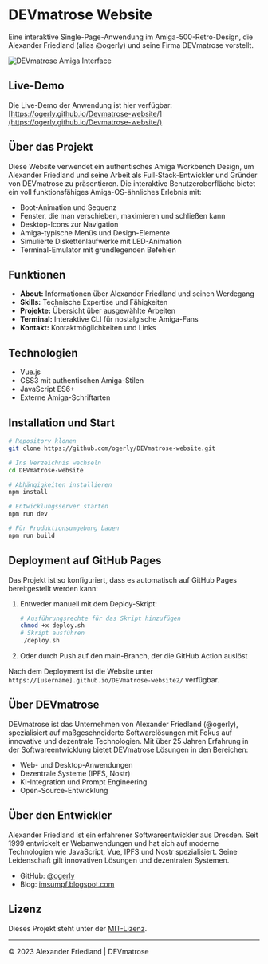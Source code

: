# DEVmatrose Website

Eine interaktive Single-Page-Anwendung im Amiga-500-Retro-Design, die Alexander Friedland (alias @ogerly) und seine Firma DEVmatrose vorstellt.

![DEVmatrose Amiga Interface](./screenshot.png)

## Live-Demo

Die Live-Demo der Anwendung ist hier verfügbar: [https://ogerly.github.io/Devmatrose-website/](https://ogerly.github.io/Devmatrose-website/)

## Über das Projekt

Diese Website verwendet ein authentisches Amiga Workbench Design, um Alexander Friedland und seine Arbeit als Full-Stack-Entwickler und Gründer von DEVmatrose zu präsentieren. Die interaktive Benutzeroberfläche bietet ein voll funktionsfähiges Amiga-OS-ähnliches Erlebnis mit:

- Boot-Animation und Sequenz
- Fenster, die man verschieben, maximieren und schließen kann
- Desktop-Icons zur Navigation
- Amiga-typische Menüs und Design-Elemente
- Simulierte Diskettenlaufwerke mit LED-Animation
- Terminal-Emulator mit grundlegenden Befehlen

## Funktionen

- **About:** Informationen über Alexander Friedland und seinen Werdegang
- **Skills:** Technische Expertise und Fähigkeiten
- **Projekte:** Übersicht über ausgewählte Arbeiten
- **Terminal:** Interaktive CLI für nostalgische Amiga-Fans
- **Kontakt:** Kontaktmöglichkeiten und Links

## Technologien

- Vue.js
- CSS3 mit authentischen Amiga-Stilen
- JavaScript ES6+
- Externe Amiga-Schriftarten

## Installation und Start

```bash
# Repository klonen
git clone https://github.com/ogerly/DEVmatrose-website.git

# Ins Verzeichnis wechseln
cd DEVmatrose-website

# Abhängigkeiten installieren
npm install

# Entwicklungsserver starten
npm run dev

# Für Produktionsumgebung bauen
npm run build
```

## Deployment auf GitHub Pages

Das Projekt ist so konfiguriert, dass es automatisch auf GitHub Pages bereitgestellt werden kann:

1. Entweder manuell mit dem Deploy-Skript:
   ```bash
   # Ausführungsrechte für das Skript hinzufügen
   chmod +x deploy.sh
   # Skript ausführen
   ./deploy.sh
   ```

2. Oder durch Push auf den main-Branch, der die GitHub Action auslöst

Nach dem Deployment ist die Website unter `https://[username].github.io/DEVmatrose-website2/` verfügbar.

## Über DEVmatrose

DEVmatrose ist das Unternehmen von Alexander Friedland (@ogerly), spezialisiert auf maßgeschneiderte Softwarelösungen mit Fokus auf innovative und dezentrale Technologien. Mit über 25 Jahren Erfahrung in der Softwareentwicklung bietet DEVmatrose Lösungen in den Bereichen:

- Web- und Desktop-Anwendungen
- Dezentrale Systeme (IPFS, Nostr)
- KI-Integration und Prompt Engineering
- Open-Source-Entwicklung

## Über den Entwickler

Alexander Friedland ist ein erfahrener Softwareentwickler aus Dresden. Seit 1999 entwickelt er Webanwendungen und hat sich auf moderne Technologien wie JavaScript, Vue, IPFS und Nostr spezialisiert. Seine Leidenschaft gilt innovativen Lösungen und dezentralen Systemen.

- GitHub: [@ogerly](https://github.com/ogerly)
- Blog: [imsumpf.blogspot.com](https://imsumpf.blogspot.com)

## Lizenz

Dieses Projekt steht unter der [MIT-Lizenz](LICENSE).

---

© 2023 Alexander Friedland | DEVmatrose
